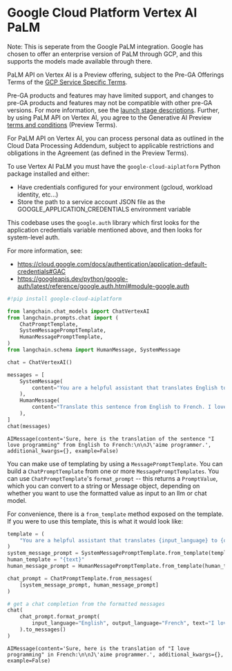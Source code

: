 # Google Cloud Platform Vertex AI PaLM 

Note: This is seperate from the Google PaLM integration. Google has chosen to offer an enterprise version of PaLM through GCP, and this supports the models made available through there. 

PaLM API on Vertex AI is a Preview offering, subject to the Pre-GA Offerings Terms of the [GCP Service Specific Terms](https://cloud.google.com/terms/service-terms). 

Pre-GA products and features may have limited support, and changes to pre-GA products and features may not be compatible with other pre-GA versions. For more information, see the [launch stage descriptions](https://cloud.google.com/products#product-launch-stages). Further, by using PaLM API on Vertex AI, you agree to the Generative AI Preview [terms and conditions](https://cloud.google.com/trustedtester/aitos) (Preview Terms).

For PaLM API on Vertex AI, you can process personal data as outlined in the Cloud Data Processing Addendum, subject to applicable restrictions and obligations in the Agreement (as defined in the Preview Terms).

To use Vertex AI PaLM you must have the `google-cloud-aiplatform` Python package installed and either:
- Have credentials configured for your environment (gcloud, workload identity, etc...)
- Store the path to a service account JSON file as the GOOGLE_APPLICATION_CREDENTIALS environment variable

This codebase uses the `google.auth` library which first looks for the application credentials variable mentioned above, and then looks for system-level auth.

For more information, see: 
- https://cloud.google.com/docs/authentication/application-default-credentials#GAC
- https://googleapis.dev/python/google-auth/latest/reference/google.auth.html#module-google.auth




```python
#!pip install google-cloud-aiplatform
```


```python
from langchain.chat_models import ChatVertexAI
from langchain.prompts.chat import (
    ChatPromptTemplate,
    SystemMessagePromptTemplate,
    HumanMessagePromptTemplate,
)
from langchain.schema import HumanMessage, SystemMessage
```


```python
chat = ChatVertexAI()
```


```python
messages = [
    SystemMessage(
        content="You are a helpful assistant that translates English to French."
    ),
    HumanMessage(
        content="Translate this sentence from English to French. I love programming."
    ),
]
chat(messages)
```




    AIMessage(content='Sure, here is the translation of the sentence "I love programming" from English to French:\n\nJ\'aime programmer.', additional_kwargs={}, example=False)



You can make use of templating by using a `MessagePromptTemplate`. You can build a `ChatPromptTemplate` from one or more `MessagePromptTemplates`. You can use `ChatPromptTemplate`'s `format_prompt` -- this returns a `PromptValue`, which you can convert to a string or Message object, depending on whether you want to use the formatted value as input to an llm or chat model.

For convenience, there is a `from_template` method exposed on the template. If you were to use this template, this is what it would look like:


```python
template = (
    "You are a helpful assistant that translates {input_language} to {output_language}."
)
system_message_prompt = SystemMessagePromptTemplate.from_template(template)
human_template = "{text}"
human_message_prompt = HumanMessagePromptTemplate.from_template(human_template)
```


```python
chat_prompt = ChatPromptTemplate.from_messages(
    [system_message_prompt, human_message_prompt]
)

# get a chat completion from the formatted messages
chat(
    chat_prompt.format_prompt(
        input_language="English", output_language="French", text="I love programming."
    ).to_messages()
)
```




    AIMessage(content='Sure, here is the translation of "I love programming" in French:\n\nJ\'aime programmer.', additional_kwargs={}, example=False)




```python

```
